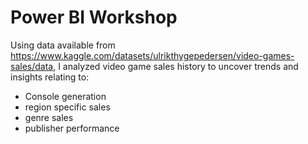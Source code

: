 # Power BI Workshop

Using data available from https://www.kaggle.com/datasets/ulrikthygepedersen/video-games-sales/data, I analyzed video game sales history to uncover trends and insights relating to:
- Console generation
- region specific sales
- genre sales
- publisher performance
